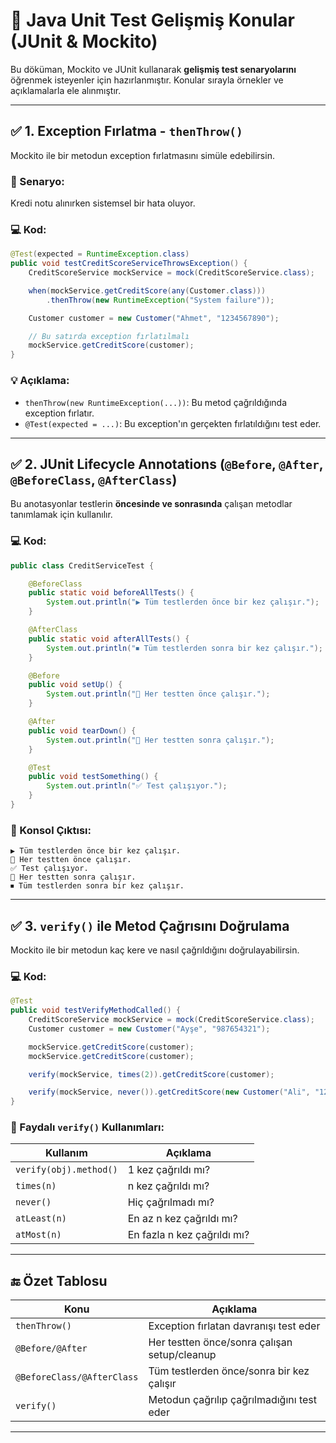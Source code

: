 
# 🧪 Java Unit Test Gelişmiş Konular (JUnit & Mockito)

Bu döküman, Mockito ve JUnit kullanarak **gelişmiş test senaryolarını** öğrenmek isteyenler için hazırlanmıştır. Konular sırayla örnekler ve açıklamalarla ele alınmıştır.

---

## ✅ 1. Exception Fırlatma - `thenThrow()`

Mockito ile bir metodun exception fırlatmasını simüle edebilirsin.

### 📌 Senaryo:
Kredi notu alınırken sistemsel bir hata oluyor.

### 💻 Kod:
```java
@Test(expected = RuntimeException.class)
public void testCreditScoreServiceThrowsException() {
    CreditScoreService mockService = mock(CreditScoreService.class);

    when(mockService.getCreditScore(any(Customer.class)))
        .thenThrow(new RuntimeException("System failure"));

    Customer customer = new Customer("Ahmet", "1234567890");

    // Bu satırda exception fırlatılmalı
    mockService.getCreditScore(customer);
}
```

### 💡 Açıklama:
- `thenThrow(new RuntimeException(...))`: Bu metod çağrıldığında exception fırlatır.
- `@Test(expected = ...)`: Bu exception'ın gerçekten fırlatıldığını test eder.

---

## ✅ 2. JUnit Lifecycle Annotations (`@Before`, `@After`, `@BeforeClass`, `@AfterClass`)

Bu anotasyonlar testlerin **öncesinde ve sonrasında** çalışan metodlar tanımlamak için kullanılır.

### 💻 Kod:
```java
public class CreditServiceTest {

    @BeforeClass
    public static void beforeAllTests() {
        System.out.println("▶ Tüm testlerden önce bir kez çalışır.");
    }

    @AfterClass
    public static void afterAllTests() {
        System.out.println("⏹ Tüm testlerden sonra bir kez çalışır.");
    }

    @Before
    public void setUp() {
        System.out.println("🔄 Her testten önce çalışır.");
    }

    @After
    public void tearDown() {
        System.out.println("🧹 Her testten sonra çalışır.");
    }

    @Test
    public void testSomething() {
        System.out.println("✅ Test çalışıyor.");
    }
}
```

### 🧪 Konsol Çıktısı:
```
▶ Tüm testlerden önce bir kez çalışır.
🔄 Her testten önce çalışır.
✅ Test çalışıyor.
🧹 Her testten sonra çalışır.
⏹ Tüm testlerden sonra bir kez çalışır.
```

---

## ✅ 3. `verify()` ile Metod Çağrısını Doğrulama

Mockito ile bir metodun kaç kere ve nasıl çağrıldığını doğrulayabilirsin.

### 💻 Kod:
```java
@Test
public void testVerifyMethodCalled() {
    CreditScoreService mockService = mock(CreditScoreService.class);
    Customer customer = new Customer("Ayşe", "987654321");

    mockService.getCreditScore(customer);
    mockService.getCreditScore(customer);

    verify(mockService, times(2)).getCreditScore(customer);

    verify(mockService, never()).getCreditScore(new Customer("Ali", "123"));
}
```

### 🧠 Faydalı `verify()` Kullanımları:

| Kullanım                | Açıklama                   |
|-------------------------|----------------------------|
| `verify(obj).method()`  | 1 kez çağrıldı mı?         |
| `times(n)`              | n kez çağrıldı mı?         |
| `never()`               | Hiç çağrılmadı mı?         |
| `atLeast(n)`            | En az n kez çağrıldı mı?   |
| `atMost(n)`             | En fazla n kez çağrıldı mı?|

---

## 🔚 Özet Tablosu

| Konu                     | Açıklama                                               |
|--------------------------|--------------------------------------------------------|
| `thenThrow()`            | Exception fırlatan davranışı test eder                |
| `@Before/@After`         | Her testten önce/sonra çalışan setup/cleanup          |
| `@BeforeClass/@AfterClass`| Tüm testlerden önce/sonra bir kez çalışır             |
| `verify()`               | Metodun çağrılıp çağrılmadığını test eder             |

---
